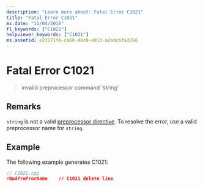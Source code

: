 ```yaml
---
description: "Learn more about: Fatal Error C1021"
title: "Fatal Error C1021"
ms.date: "11/04/2016"
f1_keywords: ["C1021"]
helpviewer_keywords: ["C1021"]
ms.assetid: e23171f4-ca6b-40c0-a913-a2edc6fa3766
---
```

# Fatal Error C1021

> invalid preprocessor command 'string'

## Remarks

`string` is not a valid [preprocessor directive](../../preprocessor/preprocessor-directives.md). To resolve the error, use a valid preprocessor name for `string`.

## Example

The following example generates C1021:

```cpp
// C1021.cpp
#BadPreProcName    // C1021 delete line
```
